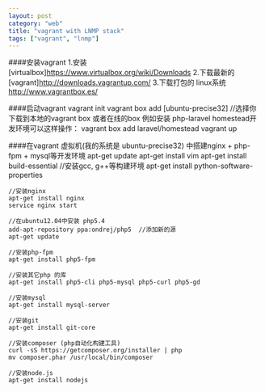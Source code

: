 ```yaml
---
layout: post
category: "web"
title: "vagrant with LNMP stack"
tags: ["vagrant", "lnmp"]
---
```


####安装vagrant
    1.安装[virtualbox]https://www.virtualbox.org/wiki/Downloads
    2.下载最新的[vagrant]http://downloads.vagrantup.com/
    3.下载打包的 linux系统 http://www.vagrantbox.es/

####启动vagrant
    vagrant init
    vagrant box add [ubuntu-precise32] //选择你下载到本地的vagrant box 或者在线的box
    例如安装 php-laravel homestead开发环境可以这样操作： vagrant box add laravel/homestead
    vagrant up

####在vagrant 虚拟机(我的系统是 ubuntu-precise32) 中搭建nginx + php-fpm + mysql等开发环境
    apt-get update
    apt-get install vim
    apt-get install build-essential     //安装gcc, g++等构建环境
    apt-get install python-software-properties

    //安装nginx
    apt-get install nginx
    service nginx start

    //在ubuntu12.04中安装 php5.4
    add-apt-repository ppa:ondrej/php5  //添加新的源
    apt-get update

    //安装php-fpm
    apt-get install php5-fpm

    //安装其它php 的库
    apt-get install php5-cli php5-mysql php5-curl php5-gd

    //安装mysql
    apt-get install mysql-server

    //安装git
    apt-get install git-core

    //安装composer (php自动化构建工具)
    curl -sS https://getcomposer.org/installer | php
    mv composer.phar /usr/local/bin/composer

    //安装node.js
    apt-get install nodejs
